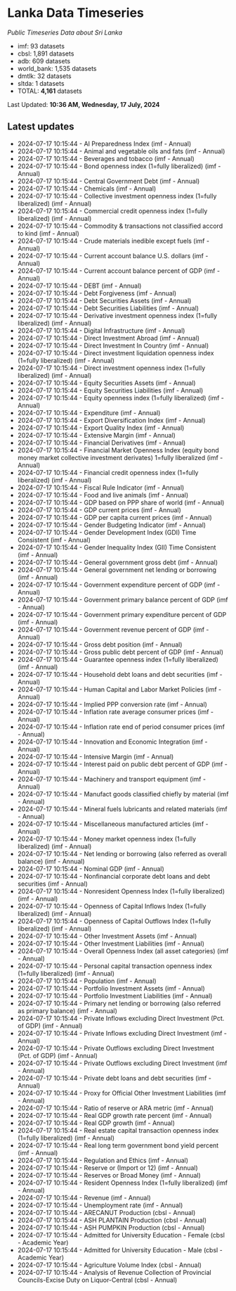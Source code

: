 # Lanka Data Timeseries
*Public Timeseries Data about Sri Lanka*

* imf: 93 datasets
* cbsl: 1,891 datasets
* adb: 609 datasets
* world_bank: 1,535 datasets
* dmtlk: 32 datasets
* sltda: 1 datasets
* TOTAL: **4,161** datasets

Last Updated: **10:36 AM, Wednesday, 17 July, 2024**

## Latest updates

* 2024-07-17 10:15:44 - AI Preparedness Index (imf - Annual)
* 2024-07-17 10:15:44 - Animal and vegetable oils and fats (imf - Annual)
* 2024-07-17 10:15:44 - Beverages and tobacco (imf - Annual)
* 2024-07-17 10:15:44 - Bond openness index (1=fully liberalized) (imf - Annual)
* 2024-07-17 10:15:44 - Central Government Debt (imf - Annual)
* 2024-07-17 10:15:44 - Chemicals (imf - Annual)
* 2024-07-17 10:15:44 - Collective investment openness index (1=fully liberalized) (imf - Annual)
* 2024-07-17 10:15:44 - Commercial credit openness index (1=fully liberalized) (imf - Annual)
* 2024-07-17 10:15:44 - Commodity & transactions not classified accord to kind (imf - Annual)
* 2024-07-17 10:15:44 - Crude materials inedible except fuels (imf - Annual)
* 2024-07-17 10:15:44 - Current account balance U.S. dollars (imf - Annual)
* 2024-07-17 10:15:44 - Current account balance percent of GDP (imf - Annual)
* 2024-07-17 10:15:44 - DEBT (imf - Annual)
* 2024-07-17 10:15:44 - Debt Forgiveness (imf - Annual)
* 2024-07-17 10:15:44 - Debt Securities Assets (imf - Annual)
* 2024-07-17 10:15:44 - Debt Securities Liabilities (imf - Annual)
* 2024-07-17 10:15:44 - Derivative investment openness index (1=fully liberalized) (imf - Annual)
* 2024-07-17 10:15:44 - Digital Infrastructure (imf - Annual)
* 2024-07-17 10:15:44 - Direct Investment Abroad (imf - Annual)
* 2024-07-17 10:15:44 - Direct Investment In Country (imf - Annual)
* 2024-07-17 10:15:44 - Direct investment liquidation openness index (1=fully liberalized) (imf - Annual)
* 2024-07-17 10:15:44 - Direct investment openness index (1=fully liberalized) (imf - Annual)
* 2024-07-17 10:15:44 - Equity Securities Assets (imf - Annual)
* 2024-07-17 10:15:44 - Equity Securities Liabilities (imf - Annual)
* 2024-07-17 10:15:44 - Equity openness index (1=fully liberalized) (imf - Annual)
* 2024-07-17 10:15:44 - Expenditure (imf - Annual)
* 2024-07-17 10:15:44 - Export Diversification Index (imf - Annual)
* 2024-07-17 10:15:44 - Export Quality Index (imf - Annual)
* 2024-07-17 10:15:44 - Extensive Margin (imf - Annual)
* 2024-07-17 10:15:44 - Financial Derivatives (imf - Annual)
* 2024-07-17 10:15:44 - Financial Market Openness Index (equity bond money market collective investment derivates) 1=fully liberalized (imf - Annual)
* 2024-07-17 10:15:44 - Financial credit openness index (1=fully liberalized) (imf - Annual)
* 2024-07-17 10:15:44 - Fiscal Rule Indicator (imf - Annual)
* 2024-07-17 10:15:44 - Food and live animals (imf - Annual)
* 2024-07-17 10:15:44 - GDP based on PPP share of world (imf - Annual)
* 2024-07-17 10:15:44 - GDP current prices (imf - Annual)
* 2024-07-17 10:15:44 - GDP per capita current prices (imf - Annual)
* 2024-07-17 10:15:44 - Gender Budgeting Indicator (imf - Annual)
* 2024-07-17 10:15:44 - Gender Development Index (GDI) Time Consistent (imf - Annual)
* 2024-07-17 10:15:44 - Gender Inequality Index (GII) Time Consistent (imf - Annual)
* 2024-07-17 10:15:44 - General government gross debt (imf - Annual)
* 2024-07-17 10:15:44 - General government net lending or borrowing (imf - Annual)
* 2024-07-17 10:15:44 - Government expenditure percent of GDP (imf - Annual)
* 2024-07-17 10:15:44 - Government primary balance percent of GDP (imf - Annual)
* 2024-07-17 10:15:44 - Government primary expenditure percent of GDP (imf - Annual)
* 2024-07-17 10:15:44 - Government revenue percent of GDP (imf - Annual)
* 2024-07-17 10:15:44 - Gross debt position (imf - Annual)
* 2024-07-17 10:15:44 - Gross public debt percent of GDP (imf - Annual)
* 2024-07-17 10:15:44 - Guarantee openness index (1=fully liberalized) (imf - Annual)
* 2024-07-17 10:15:44 - Household debt loans and debt securities (imf - Annual)
* 2024-07-17 10:15:44 - Human Capital and Labor Market Policies (imf - Annual)
* 2024-07-17 10:15:44 - Implied PPP conversion rate (imf - Annual)
* 2024-07-17 10:15:44 - Inflation rate average consumer prices (imf - Annual)
* 2024-07-17 10:15:44 - Inflation rate end of period consumer prices (imf - Annual)
* 2024-07-17 10:15:44 - Innovation and Economic Integration (imf - Annual)
* 2024-07-17 10:15:44 - Intensive Margin (imf - Annual)
* 2024-07-17 10:15:44 - Interest paid on public debt percent of GDP (imf - Annual)
* 2024-07-17 10:15:44 - Machinery and transport equipment (imf - Annual)
* 2024-07-17 10:15:44 - Manufact goods classified chiefly by material (imf - Annual)
* 2024-07-17 10:15:44 - Mineral fuels lubricants and related materials (imf - Annual)
* 2024-07-17 10:15:44 - Miscellaneous manufactured articles (imf - Annual)
* 2024-07-17 10:15:44 - Money market openness index (1=fully liberalized) (imf - Annual)
* 2024-07-17 10:15:44 - Net lending or borrowing (also referred as overall balance) (imf - Annual)
* 2024-07-17 10:15:44 - Nominal GDP (imf - Annual)
* 2024-07-17 10:15:44 - Nonfinancial corporate debt loans and debt securities (imf - Annual)
* 2024-07-17 10:15:44 - Nonresident Openness Index (1=fully liberalized) (imf - Annual)
* 2024-07-17 10:15:44 - Openness of Capital Inflows Index (1=fully liberalized) (imf - Annual)
* 2024-07-17 10:15:44 - Openness of Capital Outflows Index (1=fully liberalized) (imf - Annual)
* 2024-07-17 10:15:44 - Other Investment Assets (imf - Annual)
* 2024-07-17 10:15:44 - Other Investment Liabilities (imf - Annual)
* 2024-07-17 10:15:44 - Overall Openness Index (all asset categories) (imf - Annual)
* 2024-07-17 10:15:44 - Personal capital transaction openness index (1=fully liberalized) (imf - Annual)
* 2024-07-17 10:15:44 - Population (imf - Annual)
* 2024-07-17 10:15:44 - Portfolio Investment Assets (imf - Annual)
* 2024-07-17 10:15:44 - Portfolio Investment Liabilities (imf - Annual)
* 2024-07-17 10:15:44 - Primary net lending or borrowing (also referred as primary balance) (imf - Annual)
* 2024-07-17 10:15:44 - Private Inflows excluding Direct Investment (Pct. of GDP) (imf - Annual)
* 2024-07-17 10:15:44 - Private Inflows excluding Direct Investment (imf - Annual)
* 2024-07-17 10:15:44 - Private Outflows excluding Direct Investment (Pct. of GDP) (imf - Annual)
* 2024-07-17 10:15:44 - Private Outflows excluding Direct Investment (imf - Annual)
* 2024-07-17 10:15:44 - Private debt loans and debt securities (imf - Annual)
* 2024-07-17 10:15:44 - Proxy for Official Other Investment Liabilities (imf - Annual)
* 2024-07-17 10:15:44 - Ratio of reserve or ARA metric (imf - Annual)
* 2024-07-17 10:15:44 - Real GDP growth rate percent (imf - Annual)
* 2024-07-17 10:15:44 - Real GDP growth (imf - Annual)
* 2024-07-17 10:15:44 - Real estate capital transaction openness index (1=fully liberalized) (imf - Annual)
* 2024-07-17 10:15:44 - Real long term government bond yield percent (imf - Annual)
* 2024-07-17 10:15:44 - Regulation and Ethics (imf - Annual)
* 2024-07-17 10:15:44 - Reserve or (Import or 12) (imf - Annual)
* 2024-07-17 10:15:44 - Reserves or Broad Money (imf - Annual)
* 2024-07-17 10:15:44 - Resident Openness Index (1=fully liberalized) (imf - Annual)
* 2024-07-17 10:15:44 - Revenue (imf - Annual)
* 2024-07-17 10:15:44 - Unemployment rate (imf - Annual)
* 2024-07-17 10:15:44 - ARECANUT Production (cbsl - Annual)
* 2024-07-17 10:15:44 - ASH PLANTAIN Production (cbsl - Annual)
* 2024-07-17 10:15:44 - ASH PUMPKIN Production (cbsl - Annual)
* 2024-07-17 10:15:44 - Admitted for University Education - Female (cbsl - Academic Year)
* 2024-07-17 10:15:44 - Admitted for University Education - Male (cbsl - Academic Year)
* 2024-07-17 10:15:44 - Agriculture Volume Index (cbsl - Annual)
* 2024-07-17 10:15:44 - Analysis of Revenue Collection of Provincial Councils-Excise Duty on Liquor-Central (cbsl - Annual)
